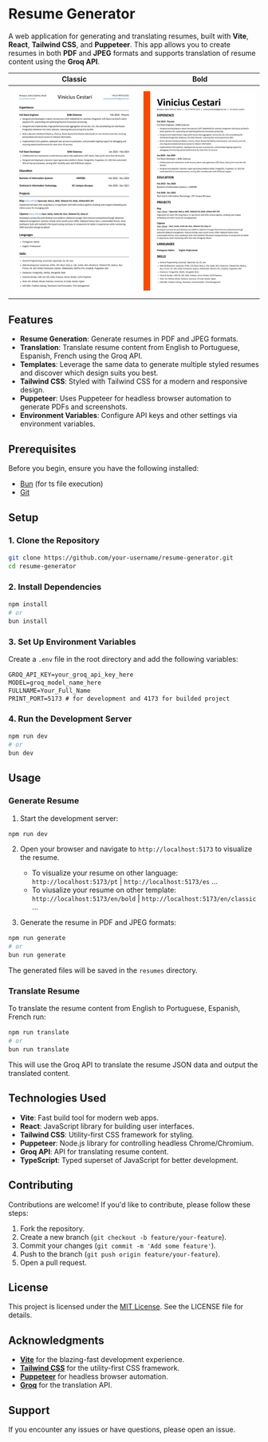
# Resume Generator

A web application for generating and translating resumes, built with **Vite**, **React**, **Tailwind CSS**, and **Puppeteer**. This app allows you to create resumes in both **PDF** and **JPEG** 
formats and supports translation of resume content using the **Groq API**.

<table>
  <thead>
    <tr>
      <th align="center">Classic</th>
      <th align="center">Bold</th>
    </tr>
  </thead>
  <tbody>
    <tr>
      <td align="center">
        <img src="https://github.com/ViniciusCestarii/resume-generator/blob/main/resumes/en/classic/Vinicius%20Cestari%20-%20Resume.jpeg" title="Classic" />
      </td>
      <td align="center">
        <img src="https://github.com/ViniciusCestarii/resume-generator/blob/main/resumes/en/bold/Vinicius%20Cestari%20-%20Resume.jpeg" title="Bold" />
      </td>
    </tr>
  </tbody>
</table>


## Features

- **Resume Generation**: Generate resumes in PDF and JPEG formats.
- **Translation**: Translate resume content from English to Portuguese, Espanish, French using the Groq API.
- **Templates**: Leverage the same data to generate multiple styled resumes and discover which design suits you best.
- **Tailwind CSS**: Styled with Tailwind CSS for a modern and responsive design.
- **Puppeteer**: Uses Puppeteer for headless browser automation to generate PDFs and screenshots.
- **Environment Variables**: Configure API keys and other settings via environment variables.

## Prerequisites

Before you begin, ensure you have the following installed:

- [Bun](https://bun.sh/) (for ts file execution)
- [Git](https://git-scm.com/)

## Setup

### 1. Clone the Repository

```bash
git clone https://github.com/your-username/resume-generator.git
cd resume-generator
```

### 2. Install Dependencies

```bash
npm install
# or
bun install
```

### 3. Set Up Environment Variables

Create a `.env` file in the root directory and add the following variables:

```env
GROQ_API_KEY=your_groq_api_key_here
MODEL=groq_model_name_here
FULLNAME=Your_Full_Name
PRINT_PORT=5173 # for development and 4173 for builded project
```

### 4. Run the Development Server

```bash
npm run dev
# or
bun dev
```

## Usage

### Generate Resume

1. Start the development server:

```bash
npm run dev
```

2. Open your browser and navigate to `http://localhost:5173` to visualize the resume.
   - To visualize your resume on other language: `http://localhost:5173/pt` | `http://localhost:5173/es` ...
   - To viusalize your resume on other template: `http://localhost:5173/en/bold` | `http://localhost:5173/en/classic` ...

4. Generate the resume in PDF and JPEG formats:

```bash
npm run generate
# or
bun run generate
```

The generated files will be saved in the `resumes` directory.

### Translate Resume

To translate the resume content from English to Portuguese, Espanish, French run:

```bash
npm run translate
# or
bun run translate
```

This will use the Groq API to translate the resume JSON data and output the translated content.  

## Technologies Used

- **Vite**: Fast build tool for modern web apps.
- **React**: JavaScript library for building user interfaces.
- **Tailwind CSS**: Utility-first CSS framework for styling.
- **Puppeteer**: Node.js library for controlling headless Chrome/Chromium.
- **Groq API**: API for translating resume content.
- **TypeScript**: Typed superset of JavaScript for better development.

## Contributing

Contributions are welcome! If you'd like to contribute, please follow these steps:

1. Fork the repository.
2. Create a new branch (`git checkout -b feature/your-feature`).
3. Commit your changes (`git commit -m 'Add some feature'`).
4. Push to the branch (`git push origin feature/your-feature`).
5. Open a pull request.

## License

This project is licensed under the [MIT License](https://github.com/ViniciusCestarii/resume-generator/blob/main/LICENSE). See the LICENSE file for details.

## Acknowledgments

- [**Vite**](https://vite.dev/) for the blazing-fast development experience.
- [**Tailwind CSS**](https://tailwindcss.com/) for the utility-first CSS framework.
- [**Puppeteer**](https://pptr.dev/) for headless browser automation.
- [**Groq**](https://groq.com/) for the translation API.

## Support

If you encounter any issues or have questions, please open an issue.
